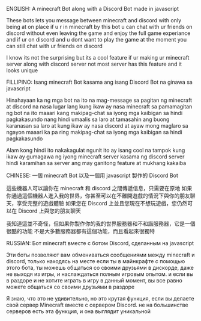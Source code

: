 ENGLISH:
A minecraft Bot along with a Discord Bot made in javascript

These bots lets you message between minecraft and discord with only being at on place
if u r in minecraft by this bot u can chat with ur friends on discord without even leaving the game and enjoy the full game experiance
and if ur on discord and u dont want to play the game at the moment you can still chat with ur friends on discord

I know its not the surprising but its a cool feature if ur making ur minecraft server along with discord server
not most server has this feature and it looks unique


FILLIPINO:
Isang minecraft Bot kasama ang isang Discord Bot na ginawa sa javascript

Hinahayaan ka ng mga bot na ito na mag-message sa pagitan ng minecraft at discord na nasa lugar lang
kung ikaw ay nasa minecraft sa pamamagitan ng bot na ito maaari kang makipag-chat sa iyong mga kaibigan sa hindi pagkakasundo nang hindi umaalis sa laro at tamasahin ang buong karanasan sa laro
at kung ikaw ay nasa discord at ayaw mong maglaro sa ngayon maaari ka pa ring makipag-chat sa iyong mga kaibigan sa hindi pagkakasundo

Alam kong hindi ito nakakagulat ngunit ito ay isang cool na tampok kung ikaw ay gumagawa ng iyong minecraft server kasama ng discord server
hindi karamihan sa server ang may ganitong feature at mukhang kakaiba


CHINESE:
一個 minecraft Bot 以及一個用 javascript 製作的 Discord Bot

這些機器人可以讓你在 minecraft 和 discord 之間傳遞信息，只需要在原地
如果你通過這個機器人進入我的世界，你甚至可以在不離開遊戲的情況下與你的朋友聊天，享受完整的遊戲體驗
如果您在 Discord 上並且您現在不想玩遊戲，您仍然可以在 Discord 上與您的朋友聊天

我知道這並不奇怪，但如果你製作你的我的世界服務器和不和諧服務器，它是一個很酷的功能
不是大多數服務器都有這個功能，而且看起來很獨特


RUSSIAN:
Бот minecraft вместе с ботом Discord, сделанным на javascript

Эти боты позволяют вам обмениваться сообщениями между minecraft и discord, только находясь на месте
если ты в майнкрафте с помощью этого бота, ты можешь общаться со своими друзьями в дискорде, даже не выходя из игры, и наслаждаться полным игровым опытом.
и если вы в раздоре и не хотите играть в игру в данный момент, вы все равно можете общаться со своими друзьями в раздоре

Я знаю, что это не удивительно, но это крутая функция, если вы делаете свой сервер Minecraft вместе с сервером Discord.
не на большинстве серверов есть эта функция, и она выглядит уникальной
